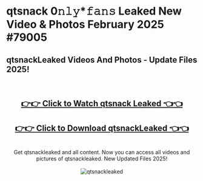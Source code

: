 # qtsnack 0𝚗𝚕𝚢*𝚏𝚊𝚗𝚜 Leaked New Video & Photos February 2025 #79005

<h2>qtsnackLeaked Videos And Photos - Update Files 2025!</h2>
<br>
<div align="center">
<h2><a href="https://mediaupload.pro?title=qtsnack&ref=11F" rel="nofollow">👉👉 Click to Watch qtsnack Leaked 👈👈</a></h2>
<h2><a href="https://mediaupload.pro?title=qtsnack&ref=11F" rel="nofollow">👉👉 Click to Download qtsnackLeaked 👈👈</a></h2>
<br>
Get qtsnackleaked and all content. Now you can access all videos and pictures of qtsnackleaked. New Updated Files 2025!
<br>
<br>
<a href="https://mediaupload.pro?title=qtsnack&ref=11F" rel="nofollow" data-target="animated-image.originalLink"><img src="https://i.ibb.co/Gkj2r4b/banner.png" alt="qtsnackleaked" style="max-width: 100%; display: inline-block;" data-target="animated-image.originalImage"></a>
</div>
<br>

